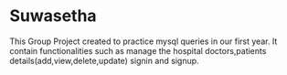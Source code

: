 # Suwasetha
This Group Project  created to practice mysql queries in our first year. It contain functionalities such as manage the hospital doctors,patients details(add,view,delete,update)  signin and signup.
